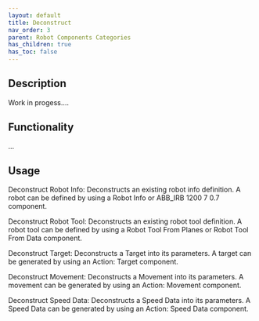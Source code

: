```yaml
---
layout: default
title: Deconstruct
nav_order: 3
parent: Robot Components Categories
has_children: true
has_toc: false
---
```


## Description

Work in progess....

## Functionality

...

## Usage

Deconstruct Robot Info: Deconstructs an existing robot info definition. A robot can be defined by using a Robot Info or ABB_IRB 1200 7 0.7 component.

Deconstruct Robot Tool: Deconstructs an existing robot tool definition. A robot tool can be defined by using a Robot Tool From Planes or Robot Tool From Data component.

Deconstruct Target: Deconstructs a Target into its parameters. A target can be generated by using an Action: Target component.

Deconstruct Movement: Deconstructs a Movement into its parameters. A movement can be generated by using an Action: Movement component.

Deconstruct Speed Data: Deconstructs a Speed Data into its parameters. A Speed Data can be generated by using an Action: Speed Data component.